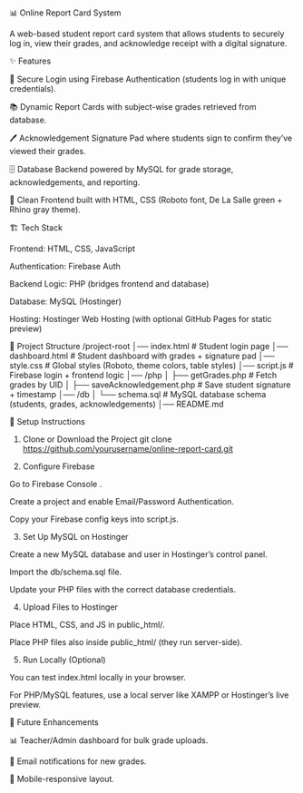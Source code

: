 📊 Online Report Card System

A web-based student report card system that allows students to securely log in, view their grades, and acknowledge receipt with a digital signature.

✨ Features

🔑 Secure Login using Firebase Authentication (students log in with unique credentials).

📚 Dynamic Report Cards with subject-wise grades retrieved from database.

🖊️ Acknowledgement Signature Pad where students sign to confirm they’ve viewed their grades.

🗄️ Database Backend powered by MySQL for grade storage, acknowledgements, and reporting.

🎨 Clean Frontend built with HTML, CSS (Roboto font, De La Salle green + Rhino gray theme).

🏗️ Tech Stack

Frontend: HTML, CSS, JavaScript

Authentication: Firebase Auth

Backend Logic: PHP (bridges frontend and database)

Database: MySQL (Hostinger)

Hosting: Hostinger Web Hosting (with optional GitHub Pages for static preview)

📂 Project Structure
/project-root
│── index.html          # Student login page
│── dashboard.html      # Student dashboard with grades + signature pad
│── style.css           # Global styles (Roboto, theme colors, table styles)
│── script.js           # Firebase login + frontend logic
│── /php
│    ├── getGrades.php        # Fetch grades by UID
│    ├── saveAcknowledgement.php # Save student signature + timestamp
│── /db
│    └── schema.sql      # MySQL database schema (students, grades, acknowledgements)
│── README.md

🚀 Setup Instructions
1. Clone or Download the Project
git clone https://github.com/yourusername/online-report-card.git

2. Configure Firebase

Go to Firebase Console
.

Create a project and enable Email/Password Authentication.

Copy your Firebase config keys into script.js.

3. Set Up MySQL on Hostinger

Create a new MySQL database and user in Hostinger’s control panel.

Import the db/schema.sql file.

Update your PHP files with the correct database credentials.

4. Upload Files to Hostinger

Place HTML, CSS, and JS in public_html/.

Place PHP files also inside public_html/ (they run server-side).

5. Run Locally (Optional)

You can test index.html locally in your browser.

For PHP/MySQL features, use a local server like XAMPP or Hostinger’s live preview.

📝 Future Enhancements

📊 Teacher/Admin dashboard for bulk grade uploads.

📩 Email notifications for new grades.

📱 Mobile-responsive layout.

